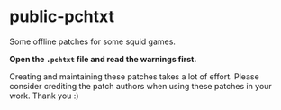 # public-pchtxt
Some offline patches for some squid games.

**Open the `.pchtxt` file and read the warnings first.**

Creating and maintaining these patches takes a lot of effort. Please consider crediting the patch authors when using these patches in your work. Thank you :)
